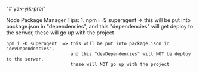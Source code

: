 "# yak-yik-proj" 

Node Package Manager Tips:
1. 
    npm i -S superagent  => this will be put into package.json in "dependencies",
                            and this "dependencies" will get deploy to the serwer,
                            these will go up with the project 
                            
    npm i -D superagent  => this will be put into package.json in "devDependencies",
                            and this "devDependencies" will NOT be deploy to the serwer,
                            these will NOT go up with the project
